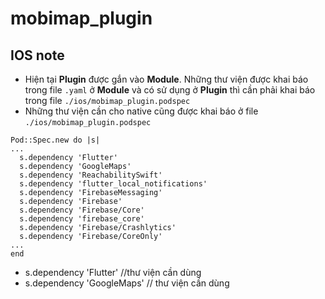 # mobimap_plugin

## IOS note
+  Hiện tại **Plugin** được gắn vào **Module**. Những thư viện được khai báo trong file `.yaml` ở **Module** và có sử dụng ở **Plugin** thì cần phải khai báo trong file `./ios/mobimap_plugin.podspec`
+ Những thư viện cần cho native cũng được khai báo ở file `./ios/mobimap_plugin.podspec`
```
Pod::Spec.new do |s|
...
  s.dependency 'Flutter'
  s.dependency 'GoogleMaps'
  s.dependency 'ReachabilitySwift'
  s.dependency 'flutter_local_notifications'
  s.dependency 'FirebaseMessaging'
  s.dependency 'Firebase'
  s.dependency 'Firebase/Core'
  s.dependency 'firebase_core'
  s.dependency 'Firebase/Crashlytics'
  s.dependency 'Firebase/CoreOnly'
...
end
```
+ s.dependency  'Flutter' //thư viện cần dùng
+ s.dependency 'GoogleMaps' // thư viện cần dùng

